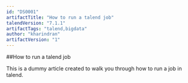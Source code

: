 ```yaml
---
id: "DS0001"
artifactTitle: "How to run a talend job"
talendVersion: "7.1.1"
artifactTags: "talend,bigdata"
author: "kharindran"
artifactVersion: "1"
---
```


##How to run a talend job

This is a dummy article created to walk you through how to run a job in talend.
